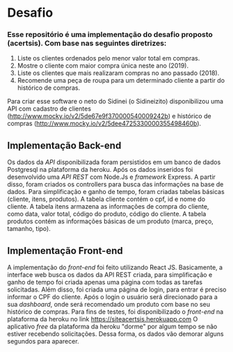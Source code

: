 # Desafio
### Esse repositório é uma implementação do desafio proposto (acertsis). Com base nas seguintes diretrizes: 

1. Liste os clientes ordenados pelo menor valor total em compras.
2. Mostre o cliente com maior compra única neste ano (2019).
3. Liste os clientes que mais realizaram compras no ano passado (2018).
4. Recomende uma peça de roupa para um determinado cliente a partir do histórico de compras.

Para criar esse software o neto do Sidinei (o Sidineizito) disponibilizou uma API com cadastro de
clientes (http://www.mocky.io/v2/5de67e9f370000540009242b) e histórico de compras
(http://www.mocky.io/v2/5dee4725330000355498460b).

## Implementação Back-end
Os dados da *API* disponibilizada foram persistidos em um banco de dados Postgresql na plataforma da heroku. Após os dados inseridos foi desenvolvido uma *API REST* com Node.Js e *framework* Express. A partir disso, foram criados os controllers para busca das informações na base de dados. Para simplificação e ganho de tempo, foram criadas tabelas básicas (cliente, itens, produtos). A tabela cliente contém o cpf, id e nome do cliente. A tabela itens armazena as informações de compra do cliente, como data, valor total, código do produto, código do cliente. A tabela produtos contém as informações básicas de um produto (marca, preço, tamanho, tipo).
## Implementação Front-end
A implementação do *front-end* foi feito utilizando React JS. Basicamente, a interface web busca os dados da API REST criada, para simplificação e ganho de tempo foi criada apenas uma página com todas as tarefas solicitadas. Além disso, foi criada uma página de login, para entrar é preciso informar o CPF do cliente. Após o login o usuário será direcionado para a sua *dashboard*, onde será recomendado um produto com base no seu histórico de compras. Para fins de testes, foi disponibilizado o *front-end* na plataforma da heroku no link https://siteacertsis.herokuapp.com 
O aplicativo *free* da plataforma da heroku "dorme" por algum tempo se não estiver recebendo solicitações. Dessa forma, os dados vão demorar alguns segundos para aparecer.


